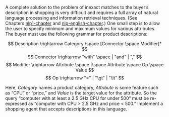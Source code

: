

A complete solution to the problem of
inexact matches to the buyer’s description in shopping is very difficult
and requires a full array of natural language processing and information
retrieval techniques. (See Chapters <a href="#">nlp1-chapter</a>
and <a class="chapterRef" id="chapterref" title="" href="{{site.baseurl}}/nlp-communicating-exercises/">nlp-english-chapter</a>.) One small step is to allow the user to
specify minimum and maximum values for various attributes. The buyer
must use the following grammar for product descriptions:<br>

$$
Description \rightarrow Category \space [Connector \space Modifier]*
$$
$$
Connector \rightarrow "with" \space | "and" | ","
$$
$$
Modifier \rightarrow Attribute \space |\space Attribute \space Op \space Value
$$
$$
Op \rightarrow "=" | "\gt" | "\lt"
$$

Here, ${Category}$ names a product category, ${Attribute}$ is some
feature such as “CPU” or “price,” and ${Value}$ is the target value
for the attribute. So the query “computer with at least a 2.5 GHz CPU
for under 500” must be re-expressed as “computer with CPU $>$ 2.5 GHz
and price $<$ 500.” Implement a shopping agent that accepts descriptions
in this language.
